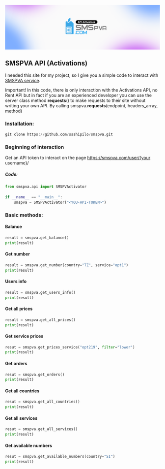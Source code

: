 ![SMSPVA service](https://github.com/ssshipilo/smspva/blob/main/smspva/image.png?raw=true)

## SMSPVA API (Activations)

I needed this site for my project, so I give you a simple code to interact with [SMSPVA service](https://smspva.com/).

Important! In this code, there is only interaction with the Activations API, no Rent API but in fact if you are an experienced developer you can use the server class method __requests__() to make requests to their site without writing your own API. By calling smspva.__requests__(endpoint, headers_array, method)

### Installation: 
```python
git clone https://github.com/ssshipilo/smspva.git
```

### Beginning of interaction 
Get an API token to interact on the page https://smspva.com/user/{your username}/

##### Code: 
```python
from smspva.api import SMSPVActivator

if __name__ == "__main__":
    smspva = SMSPVActivator("<YOU-API-TOKEN>")
```

### Basic methods: 
#### Balance
```python
result = smspva.get_balance()
print(result)
```

#### Get number
```python
result = smspva.get_number(country="TZ", service="opt1")
print(result)
```

#### Users info
```python
result = smspva.get_users_info()
print(result)
```

#### Get all prices
```python
result = smspva.get_all_prices()
print(result)
```

#### Get service prices
```python
resut = smspva.get_prices_service("opt219", filter="lower")
print(result)
```

#### Get orders
```python
resut = smspva.get_orders()
print(result)
```

#### Get all countries
```python
resut = smspva.get_all_countries()
print(result)
```

#### Get all services
```python
resut = smspva.get_all_services()
print(result)
```

#### Get available numbers
```python
resut = smspva.get_available_numbers(country="SI")
print(result)
```

